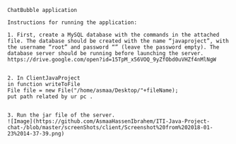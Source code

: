 

    ChatBubble application
    
    Instructions for running the application:
   
    1. First, create a MySQL database with the commands in the attached file. The database should be created with the name “javaproject”, with the username “root” and password “” (leave the password empty). The database server should be running before launching the server.
    https://drive.google.com/open?id=15TpM_x56VOQ_9yZfObd0uVHZf4nMlNgW
    
    
    2. In ClientJavaProject
    in function writeToFile
    File file = new File("/home/asmaa/Desktop/"+fileName);
    put path related by ur pc .
    
    
    3. Run the jar file of the server.
    ![Image](https://github.com/AsmaaHassenIbrahem/ITI-Java-Project-chat-/blob/master/screenShots/client/Screenshot%20from%202018-01-23%2014-37-39.png)
